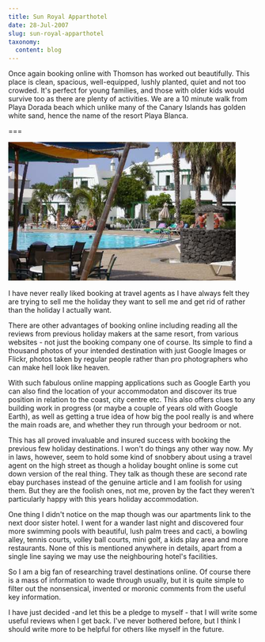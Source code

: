 ```yaml
---
title: Sun Royal Apparthotel
date: 28-Jul-2007
slug: sun-royal-apparthotel
taxonomy:
  content: blog
---
```


Once again booking online with Thomson has worked out beautifully.  This place is clean, spacious, well-equipped, lushly planted, quiet and not too crowded.  It's perfect for young families, and those with older kids would survive too as there are plenty of activities.  We are a 10 minute walk from Playa Dorada beach which unlike many of the Canary Islands has golden white sand, hence the name of the resort Playa Blanca.

===

![](blog-appartments2.jpg)

I have never really liked booking at travel agents as I have always felt they are trying to sell me the holiday they want to sell me and get rid of rather than the holiday I actually want.

There are other advantages of booking online including reading all the reviews from previous holiday makers at the same resort, from various websites - not just the booking company one of course.  Its simple to find a thousand photos of your intended destination with just Google Images or Flickr, photos taken by regular people rather than pro photographers who can make hell look like heaven.

With such fabulous online mapping applications such as Google Earth you can also find the location of your accommodaton and discover its true position in relation to the coast, city centre etc. This also offers clues to any building work in progress (or maybe a couple of years old with Google Earth), as well as getting a true idea of how big the pool really is and where the main roads are, and whether they run through your bedroom or not.

This has all proved invaluable and insured success with booking the previous few holiday destinations.  I won't do things any other way now.  My in laws, however, seem to hold some kind of snobbery about using a travel agent on the high street as though a holiday bought online is some cut down version of the real thing. They talk as though these are second rate ebay purchases instead of the genuine article and I am foolish for using them.  But they are the foolish ones, not me, proven by the fact they weren't particularly happy with this years holiday accommodation.

One thing I didn't notice on the map though was our apartments link to the next door sister hotel.  I went for a wander last night and discovered four more swimming pools with beautiful, lush palm trees and cacti, a bowling alley, tennis courts, volley ball courts, mini golf, a kids play area and more restaurants.  None of this is mentioned anywhere in details, apart from a single line saying we may use the neighbouring hotel's facilities.

So I am a big fan of researching travel destinations online.  Of course there is a mass of information to wade through usually, but it is quite simple to filter out the nonsensical, invented or moronic comments from the useful key information.

I have just decided -and let this be a pledge to myself - that I will write some useful reviews when I get back.  I've never bothered before, but I think I should write more to be helpful for others like myself in the future.
